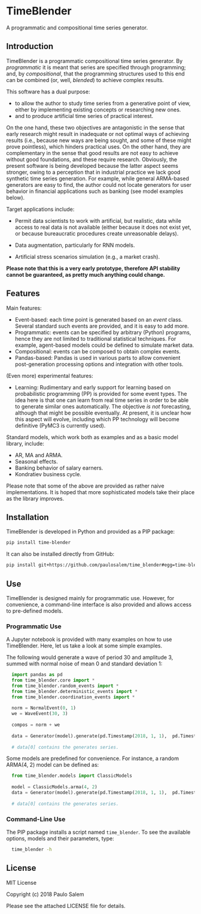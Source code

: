 # TimeBlender
A programmatic and compositional time series generator.


## Introduction

TimeBlender is a programmatic compositional time series generator. By *programmatic* it is meant that series are
specified through programming; and, by *compositional*, that the programming structures used to this end
can be combined (or, well, *blended*) to achieve complex results.

This software has a dual purpose:

  - to allow the author to study time series from a generative point of view, either by implementing existing
    concepts or researching new ones.
  - and to produce artificial time series of practical interest.
  
On the one hand, these two objectives are antagonistic in the sense that early research might result in inadequate or not 
optimal ways of achieving results (i.e., because new ways are being sought, and some of these might prove pointless), 
which hinders practical uses.  On the other hand, they are complementary in the sense that good results are not easy to 
achieve without good foundations, and these require research. Obviously, the present software is being developed 
because the latter aspect seems stronger, owing to a perception that in industrial practice we lack good synthetic time 
series generation. For example, while general ARMA-based generators are easy to find, the author could not locate 
generators for user behavior in financial applications such as banking (see model examples below).

Target applications include:

  - Permit data scientists to work with artificial, but realistic, data while access to real data is not available
    (either because it does not exist yet, or because bureaucratic procedures create unreasonable delays).
  
  - Data augmentation, particularly for RNN models.
  
  - Artificial stress scenarios simulation (e.g., a market crash).
  
**Please note that this is a very early prototype, therefore API stability cannot be guaranteed, as 
pretty much anything could change.**


## Features

Main features:

  - Event-based: each time point is generated based on an *event* class. Several standard such events are provided,
                 and it is easy to add more.
  - Programmatic: events can be specified by arbitrary (Python) programs, hence they are not limited to traditional
                  statistical techniques. For example, agent-based models could be defined to simulate
                  market data. 
  - Compositional: events can be composed to obtain complex events.
  - Pandas-based: Pandas is used in various parts to allow convenient post-generation processing options and integration 
                  with other tools.


(Even more) experimental features:

  - Learning:  Rudimentary and early support for learning based on probabilistic programming (PP) is provided for some
               event types. The idea here is that one can learn from real time series in order to be able
               to generate similar ones automatically. The objective *is not* forecasting, although that might
               be possible eventually. At present, it is unclear how this aspect will evolve, 
               including which PP technology will become definitive (PyMC3 is currently used).
               

Standard models, which work both as examples and as a basic model library, include:

  - AR, MA and ARMA.
  - Seasonal effects.
  - Banking behavior of salary earners.
  - Kondratiev business cycle.
  
Please note that some of the above are provided as rather naive implementations. It is hoped that more sophisticated
models take their place as the library improves.

## Installation

TimeBlender is developed in Python and provided as a PIP package:

```bash
pip install time-blender
```

It can also be installed directly from GitHub:
```bash
pip install git+https://github.com/paulosalem/time_blender#egg=time-blender
```

## Use

TimeBlender is designed mainly for programmatic use. However, for convenience, a command-line interface is also 
provided and allows access to pre-defined models.

### Programmatic Use

A Jupyter notebook is provided with many examples on how to use TimeBlender. Here, let us take a look at some simple
examples. 

The following would generate a wave of period 30 and amplitude 3, summed with normal noise of mean 0 and standard 
deviation 1:

```python
  import pandas as pd
  from time_blender.core import *
  from time_blender.random_events import *
  from time_blender.deterministic_events import *
  from time_blender.coordination_events import *
  
  norm = NormalEvent(0, 1)
  we = WaveEvent(30, 3)
  
  compos = norm + we
  
  data = Generator(model).generate(pd.Timestamp(2018, 1, 1),  pd.Timestamp(2018, 31, 1), n=1)
  
  # data[0] contains the generates series.
```

Some models are predefined for convenience. For instance, a random ARMA(4, 2) model can be defined as:

```python
  from time_blender.models import ClassicModels
  
  model = ClassicModels.arma(4, 2)
  data = Generator(model).generate(pd.Timestamp(2018, 1, 1),  pd.Timestamp(2018, 31, 1), n=1)
  
  # data[0] contains the generates series.

```


### Command-Line Use

The PIP package installs a script named `time_blender`. To see the available options, models and their parameters, type:

```bash
  time_blender -h
```
 

## License

MIT License

Copyright (c) 2018 Paulo Salem

Please see the attached LICENSE file for details.

